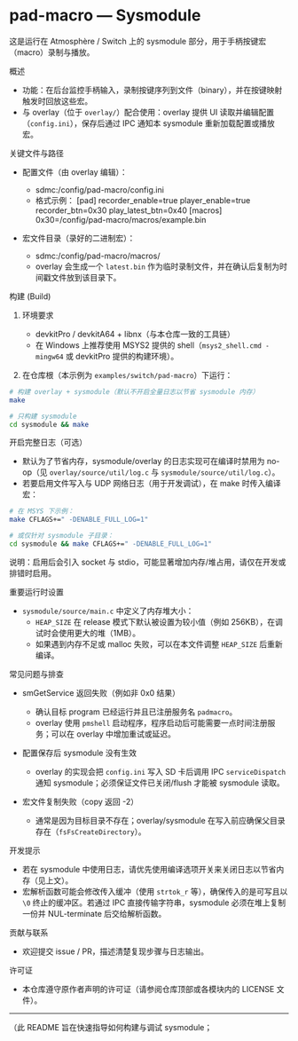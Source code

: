 # pad-macro — Sysmodule

这是运行在 Atmosphère / Switch 上的 sysmodule 部分，用于手柄按键宏（macro）录制与播放。

概述
- 功能：在后台监控手柄输入，录制按键序列到文件（binary），并在按键映射触发时回放这些宏。
- 与 overlay（位于 `overlay/`）配合使用：overlay 提供 UI 读取并编辑配置（`config.ini`），保存后通过 IPC 通知本 sysmodule 重新加载配置或播放宏。

关键文件与路径
- 配置文件（由 overlay 编辑）：
  - sdmc:/config/pad-macro/config.ini
  - 格式示例：
    [pad]
    recorder_enable=true
    player_enable=true
    recorder_btn=0x30
    play_latest_btn=0x40
    [macros]
    0x30=/config/pad-macro/macros/example.bin

- 宏文件目录（录好的二进制宏）：
  - sdmc:/config/pad-macro/macros/
  - overlay 会生成一个 `latest.bin` 作为临时录制文件，并在确认后复制为时间戳文件放到该目录下。

构建 (Build)
1. 环境要求
   - devkitPro / devkitA64 + libnx（与本仓库一致的工具链）
   - 在 Windows 上推荐使用 MSYS2 提供的 shell（`msys2_shell.cmd -mingw64` 或 devkitPro 提供的构建环境）。

2. 在仓库根（本示例为 `examples/switch/pad-macro`）下运行：

```sh
# 构建 overlay + sysmodule（默认不开启全量日志以节省 sysmodule 内存）
make

# 只构建 sysmodule
cd sysmodule && make
```

开启完整日志（可选）
- 默认为了节省内存，sysmodule/overlay 的日志实现可在编译时禁用为 no-op（见 `overlay/source/util/log.c` 与 `sysmodule/source/util/log.c`）。
- 若要启用文件写入与 UDP 网络日志（用于开发调试），在 make 时传入编译宏：

```sh
# 在 MSYS 下示例：
make CFLAGS+=" -DENABLE_FULL_LOG=1"

# 或仅针对 sysmodule 子目录：
cd sysmodule && make CFLAGS+=" -DENABLE_FULL_LOG=1"
```

说明：启用后会引入 socket 与 stdio，可能显著增加内存/堆占用，请仅在开发或排错时启用。

重要运行时设置
- `sysmodule/source/main.c` 中定义了内存堆大小：
  - `HEAP_SIZE` 在 release 模式下默认被设置为较小值（例如 256KB），在调试时会使用更大的堆（1MB）。
  - 如果遇到内存不足或 malloc 失败，可以在本文件调整 `HEAP_SIZE` 后重新编译。

常见问题与排查
- smGetService 返回失败（例如非 0x0 结果）
  - 确认目标 program 已经运行并且已注册服务名 `padmacro`。
  - overlay 使用 `pmshell` 启动程序，程序启动后可能需要一点时间注册服务；可以在 overlay 中增加重试或延迟。

- 配置保存后 sysmodule 没有生效
  - overlay 的实现会把 `config.ini` 写入 SD 卡后调用 IPC `serviceDispatch` 通知 sysmodule；必须保证文件已关闭/flush 才能被 sysmodule 读取。

- 宏文件复制失败（copy 返回 -2）
  - 通常是因为目标目录不存在；overlay/sysmodule 在写入前应确保父目录存在（`fsFsCreateDirectory`）。

开发提示
- 若在 sysmodule 中使用日志，请优先使用编译选项开关来关闭日志以节省内存（见上文）。
- 宏解析函数可能会修改传入缓冲（使用 `strtok_r` 等），确保传入的是可写且以 `\0` 终止的缓冲区。若通过 IPC 直接传输字符串，sysmodule 必须在堆上复制一份并 NUL-terminate 后交给解析函数。

贡献与联系
- 欢迎提交 issue / PR，描述清楚复现步骤与日志输出。

许可证
- 本仓库遵守原作者声明的许可证（请参阅仓库顶部或各模块内的 LICENSE 文件）。

---
（此 README 旨在快速指导如何构建与调试 sysmodule；



